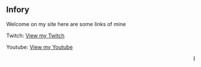 ## Infory

Welcome on my site here are some links of mine

Twitch:
<a href="https://www.twitch.tv/infory_" class="tw-animated-glitch-logo__svg"><span class="icon"></span>View my Twitch</a>

Youtube:
<a href="https://www.youtube.com/channel/UCTo3_NS6QE_PI6bev5544NA?view_as=subscriber" class="yt-simple-endpoint style-scope ytd-topbar-logo-renderer"><span class="icon"></span>View my Youtube</a>


<marquee>Busy fixing on my github page more Soon:D</marquee>
